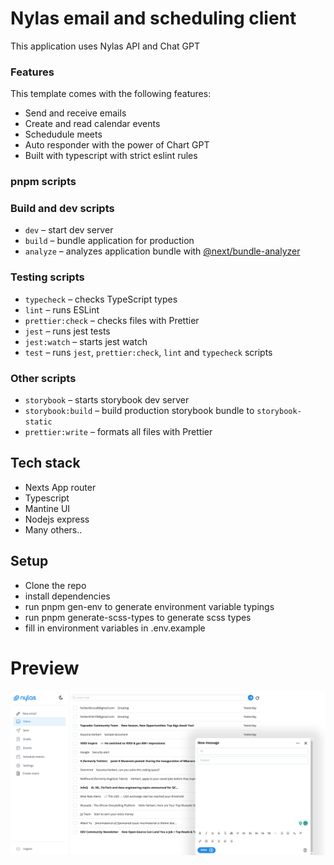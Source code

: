 # Nylas email and scheduling client

This application uses Nylas API and Chat GPT

### Features

This template comes with the following features:

- Send and receive emails
- Create and read calendar events
- Schedudule meets
- Auto responder with the power of Chart GPT
- Built with typescript with strict eslint rules

### pnpm scripts

### Build and dev scripts

- `dev` – start dev server
- `build` – bundle application for production
- `analyze` – analyzes application bundle with [@next/bundle-analyzer](https://www.npmjs.com/package/@next/bundle-analyzer)

### Testing scripts

- `typecheck` – checks TypeScript types
- `lint` – runs ESLint
- `prettier:check` – checks files with Prettier
- `jest` – runs jest tests
- `jest:watch` – starts jest watch
- `test` – runs `jest`, `prettier:check`, `lint` and `typecheck` scripts

### Other scripts

- `storybook` – starts storybook dev server
- `storybook:build` – build production storybook bundle to `storybook-static`
- `prettier:write` – formats all files with Prettier

## Tech stack
- Nexts App router
- Typescript
- Mantine UI
- Nodejs express
- Many others..

## Setup 
- Clone the repo
- install dependencies 
- run pnpm gen-env to generate environment variable typings
- run pnpm generate-scss-types to generate scss types
- fill in environment variables in .env.example

# Preview
![Sample](/sample.png)


